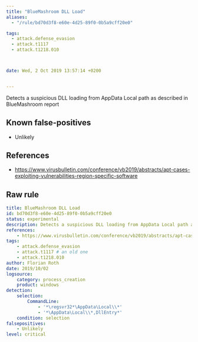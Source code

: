 ```yaml
---
title: "BlueMashroom DLL Load"
aliases:
  - "/rule/bd70d3f8-e60e-4d25-89f0-0b5a9cff20e0"

tags:
  - attack.defense_evasion
  - attack.t1117
  - attack.t1218.010



date: Wed, 2 Oct 2019 13:57:14 +0200


---
```


Detects a suspicious DLL loading from AppData Local path as described in BlueMashroom report

<!--more-->


## Known false-positives

* Unlikely



## References

* https://www.virusbulletin.com/conference/vb2019/abstracts/apt-cases-exploiting-vulnerabilities-region-specific-software


## Raw rule
```yaml
title: BlueMashroom DLL Load
id: bd70d3f8-e60e-4d25-89f0-0b5a9cff20e0
status: experimental
description: Detects a suspicious DLL loading from AppData Local path as described in BlueMashroom report
references:
    - https://www.virusbulletin.com/conference/vb2019/abstracts/apt-cases-exploiting-vulnerabilities-region-specific-software
tags:
    - attack.defense_evasion
    - attack.t1117 # an old one
    - attack.t1218.010
author: Florian Roth
date: 2019/10/02
logsource:
    category: process_creation
    product: windows
detection:
    selection:
        CommandLine:
            - '*\regsvr32*\AppData\Local\\*'
            - '*\AppData\Local\\*,DllEntry*'
    condition: selection
falsepositives:
    - Unlikely
level: critical

```
